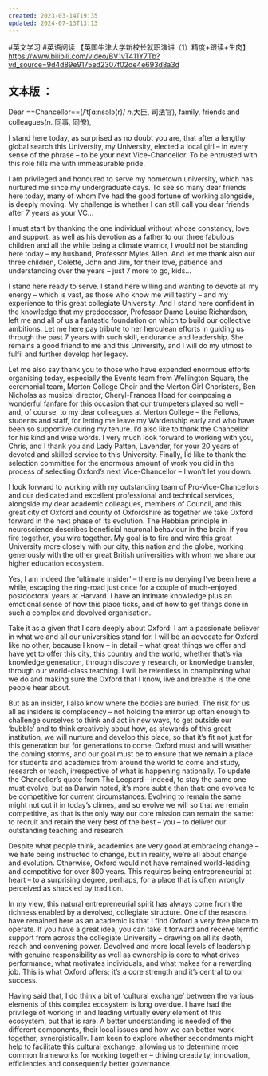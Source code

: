 ```yaml
---
created: 2023-03-14T19:35
updated: 2024-07-13T13:13
---
```

#英文学习 #英语阅读
【英国牛津大学新校长就职演讲（1）精度+跟读+生肉】 https://www.bilibili.com/video/BV1vT411Y7Tb?vd_source=9d4d89e9175ed2307f02de4e693d8a3d

## 文本版 ：

Dear ==Chancellor==(/ˈtʃɑːnsələ(r)/ _n_.大臣, 司法官), family, friends and colleagues(_n._ 同事, 同僚), 

I stand here today, as surprised as no doubt you are, that after a lengthy global search this University, my University, elected a local girl – in every sense of the phrase – to be your next Vice-Chancellor. To be entrusted with this role fills me with immeasurable pride. 

I am privileged and honoured to serve my hometown university, which has nurtured me since my undergraduate days. To see so many dear friends here today, many of whom I’ve had the good fortune of working alongside, is deeply moving. My challenge is whether I can still call you dear friends after 7 years as your VC… 

I must start by thanking the one individual without whose constancy, love and support, as well as his devotion as a father to our three fabulous children and all the while being a climate warrior, I would not be standing here today – my husband, Professor Myles Allen. And let me thank also our three children, Colette, John and Jim, for their love, patience and understanding over the years – just 7 more to go, kids… 

I stand here ready to serve. I stand here willing and wanting to devote all my energy – which is vast, as those who know me will testify – and my experience to this great collegiate University. And I stand here confident in the knowledge that my predecessor, Professor Dame Louise Richardson, left me and all of us a fantastic foundation on which to build our collective ambitions. Let me here pay tribute to her herculean efforts in guiding us through the past 7 years with such skill, endurance and leadership. She remains a good friend to me and this University, and I will do my utmost to fulfil and further develop her legacy.  

Let me also say thank you to those who have expended enormous efforts organising today, especially the Events team from Wellington Square, the ceremonial team, Merton College Choir and the Merton Girl Choristers, Ben Nicholas as musical director, Cheryl-Frances Hoad for composing a wonderful fanfare for this occasion that our trumpeters played so well – and, of course, to my dear colleagues at Merton College – the Fellows, students and staff, for letting me leave my Wardenship early and who have been so supportive during my tenure. I’d also like to thank the Chancellor for his kind and wise words. I very much look forward to working with you, Chris, and I thank you and Lady Patten, Lavender, for your 20 years of devoted and skilled service to this University. Finally, I’d like to thank the selection committee for the enormous amount of work you did in the process of selecting Oxford’s next Vice-Chancellor – I won’t let you down. 

I look forward to working with my outstanding team of Pro-Vice-Chancellors and our dedicated and excellent professional and technical services, alongside my dear academic colleagues, members of Council, and this great city of Oxford and county of Oxfordshire as together we take Oxford forward in the next phase of its evolution. The Hebbian principle in neuroscience describes beneficial neuronal behaviour in the brain: if you fire together, you wire together. My goal is to fire and wire this great University more closely with our city, this nation and the globe, working generously with the other great British universities with whom we share our higher education ecosystem. 

Yes, I am indeed the ‘ultimate insider’ – there is no denying I’ve been here a while, escaping the ring-road just once for a couple of much-enjoyed postdoctoral years at Harvard. I have an intimate knowledge plus an emotional sense of how this place ticks, and of how to get things done in such a complex and devolved organisation.  

Take it as a given that I care deeply about Oxford: I am a passionate believer in what we and all our universities stand for. I will be an advocate for Oxford like no other, because I know – in detail – what great things we offer and have yet to offer this city, this country and the world, whether that’s via knowledge generation, through discovery research, or knowledge transfer, through our world-class teaching. I will be relentless in championing what we do and making sure the Oxford that I know, live and breathe is the one people hear about. 

But as an insider, I also know where the bodies are buried. The risk for us all as insiders is complacency – not holding the mirror up often enough to challenge ourselves to think and act in new ways, to get outside our ‘bubble’ and to think creatively about how, as stewards of this great institution, we will nurture and develop this place, so that it’s fit not just for this generation but for generations to come. Oxford must and will weather the coming storms, and our goal must be to ensure that we remain a place for students and academics from around the world to come and study, research or teach, irrespective of what is happening nationally. To update the Chancellor’s quote from The Leopard – indeed, to stay the same one must evolve, but as Darwin noted, it’s more subtle than that: one evolves to be competitive for current circumstances. Evolving to remain the same might not cut it in today’s climes, and so evolve we will so that we remain competitive, as that is the only way our core mission can remain the same: to recruit and retain the very best of the best – you – to deliver our outstanding teaching and research. 

Despite what people think, academics are very good at embracing change – we hate being instructed to change, but in reality, we’re all about change and evolution. Otherwise, Oxford would not have remained world-leading and competitive for over 800 years. This requires being entrepreneurial at heart – to a surprising degree, perhaps, for a place that is often wrongly perceived as shackled by tradition. 

In my view, this natural entrepreneurial spirit has always come from the richness enabled by a devolved, collegiate structure. One of the reasons I have remained here as an academic is that I find Oxford a very free place to operate. If you have a great idea, you can take it forward and receive terrific support from across the collegiate University – drawing on all its depth, reach and convening power. Devolved and more local levels of leadership with genuine responsibility as well as ownership is core to what drives performance, what motivates individuals, and what makes for a rewarding job. This is what Oxford offers; it’s a core strength and it’s central to our success. 

Having said that, I do think a bit of ‘cultural exchange’ between the various elements of this complex ecosystem is long overdue. I have had the privilege of working in and leading virtually every element of this ecosystem, but that is rare. A better understanding is needed of the different components, their local issues and how we can better work together, synergistically. I am keen to explore whether secondments might help to facilitate this cultural exchange, allowing us to determine more common frameworks for working together – driving creativity, innovation, efficiencies and consequently better governance.